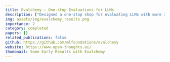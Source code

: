 ```yaml
---
title: Evalchemy — One-stop Evaluations for LLMs
description: ["Designed a one-stop shop for evaluating LLMs with more 30 different benchmarks for several down-stream tasks such as coding, reasoning on maths problems, instruction following etc. It is build on top LM-Eval-Harness."]
img: assets/img/evalchemy_results.png
importance: 2
category: completed
papers: []
related_publications: false
github: https://github.com/mlfoundations/evalchemy
website: https://www.open-thoughts.ai/
thumbnail: Some Early Results with Evalchemy
---
```


